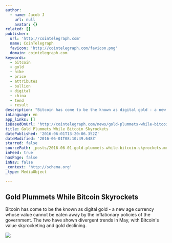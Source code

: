 ```yaml
---
author:
  - name: Jacob J
    url: null
    avatar: {}
related: []
publisher:
  url: 'http://cointelegraph.com'
  name: CoinTelegraph
  favicon: 'http://cointelegraph.com/favicon.png'
  domain: cointelegraph.com
keywords:
  - bitcoin
  - gold
  - hike
  - price
  - attributes
  - bullion
  - digital
  - china
  - tend
  - result
description: "Bitcoin has come to be the known as digital gold - a new age currency whose value cannot be eaten away by the inflationary policies of the government. The two have shown divergent trends in May, with Bitcoin's value skyrocketing and gold declining."
inLanguage: en
app_links: []
isBasedOnUrl: 'http://cointelegraph.com/news/gold-plummets-while-bitcoin-skyrockets'
title: Gold Plummets While Bitcoin Skyrockets
datePublished: '2016-06-01T13:20:06.352Z'
dateModified: '2016-06-01T08:10:49.648Z'
starred: false
sourcePath: _posts/2016-06-01-gold-plummets-while-bitcoin-skyrockets.md
inFeed: true
hasPage: false
inNav: false
_context: 'http://schema.org'
_type: MediaObject

---
```

<article style=""><h1>Gold Plummets While Bitcoin Skyrockets</h1><p>Bitcoin has come to be the known as digital gold - a new age currency whose value cannot be eaten away by the inflationary policies of the government. The two have shown divergent trends in May, with Bitcoin's value skyrocketing and gold declining.</p><img src="http://cointelegraph.com/images/725_aHR0cDovL2NvaW50ZWxlZ3JhcGguY29tL3N0b3JhZ2UvdXBsb2Fkcy92aWV3LzQwNGQ4MzVkODkwOTA2MWI4NzEzNjcwZjEyZjc1MWMyLnBuZw==.jpg" /></article>